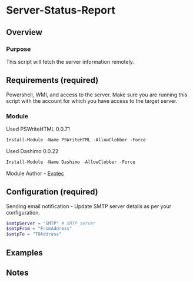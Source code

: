 # Server-Status-Report

## Overview

### Purpose
This script will fetch the server information remotely.

## Requirements (required)
Powershell, WMI, and access to the server.
Make sure you are running this script with the account for which you have access to the target server.
### Module
Used PSWriteHTML  0.0.71
```powershell
Install-Module -Name PSWriteHTML -AllowClobber -Force
```
Used Dashimo 0.0.22
```powershell
Install-Module -Name Dashimo -AllowClobber -Force
```
Module Author - [Evotec](https://github.com/EvotecIT/PSWriteHTML)

## Configuration (required)
Sending email notification - Update SMTP server details as per your configuration.
```Powershell 
$smtpServer = "SMTP" # SMTP server
$smtpFrom = "FromAddress"
$smtpTo = "TOAddress"
```

## Examples

## Notes

